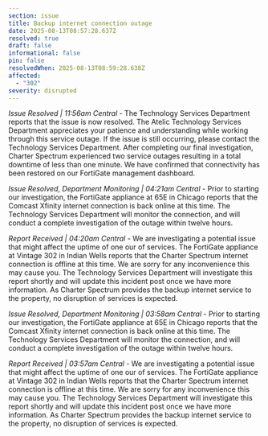 ```yaml
---
section: issue
title: Backup internet connection outage
date: 2025-08-13T08:57:28.637Z
resolved: true
draft: false
informational: false
pin: false
resolvedWhen: 2025-08-13T08:59:28.638Z
affected:
  - "302"
severity: disrupted
---
```

*Issue Resolved | 11:56am Central* - The Technology Services Department reports that the issue is now resolved. The Atelic Technology Services Department appreciates your patience and understanding while working through this service outage. If the issue is still occurring, please contact the Technology Services Department. After completing our final investigation, Charter Spectrum experienced two service outages resulting in a total downtime of less than one minute. We have confirmed that connectivity has been restored on our FortiGate management dashboard.

*Issue Resolved, Department Monitoring | 04:21am Central* - Prior to starting our investigation, the FortiGate appliance at 65E in Chicago reports that the Comcast Xfinity internet connection is back online at this time. The Technology Services Department will monitor the connection, and will conduct a complete investigation of the outage within twelve hours.

*Report Received | 04:20am Central* - We are investigating a potential issue that might affect the uptime of one our of services. The FortiGate appliance at Vintage 302 in Indian Wells reports that the Charter Spectrum internet connection is offline at this time. We are sorry for any inconvenience this may cause you. The Technology Services Department will investigate this report shortly and will update this incident post once we have more information. As Charter Spectrum provides the backup internet service to the property, no disruption of services is expected.

*Issue Resolved, Department Monitoring | 03:58am Central* - Prior to starting our investigation, the FortiGate appliance at 65E in Chicago reports that the Comcast Xfinity internet connection is back online at this time. The Technology Services Department will monitor the connection, and will conduct a complete investigation of the outage within twelve hours.

*Report Received | 03:57am Central* - We are investigating a potential issue that might affect the uptime of one our of services. The FortiGate appliance at Vintage 302 in Indian Wells reports that the Charter Spectrum internet connection is offline at this time. We are sorry for any inconvenience this may cause you. The Technology Services Department will investigate this report shortly and will update this incident post once we have more information. As Charter Spectrum provides the backup internet service to the property, no disruption of services is expected.